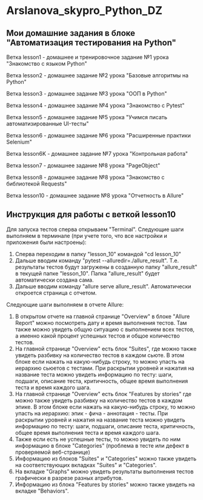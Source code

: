 # Arslanova_skypro_Python_DZ
## Мои домашние задания в блоке "Автоматизация тестирования на Python"

Ветка lesson1 - домашнее и тренировочное задание №1 урока "Знакомство с языком Python"

Ветка lesson2 - домашнее задание №2 урока "Базовые алгоритмы на Python"

Ветка lesson3 - домашнее задание №3 урока "ООП в Python"

Ветка lesson4 - домашнее задание №4 урока "Знакомство с Pytest"

Ветка lesson5 - домашнее задание №5 урока "Учимся писать автоматизированные UI-тесты"

Ветка lesson6 - домашнее задание №6 урока "Расширенные практики Selenium"

Ветка lesson6K - домашнее задание №7 урока "Контрольная работа"

Ветка lesson7 - домашнее задание №8 урока "PageObject"

Ветка lesson8 - домашнее задание №8 урока "Знакомство с библиотекой Requests"

Ветка lesson10 - домашнее задание №8 урока "Отчетность в Allure"




## Инструкция для работы с веткой lesson10
Для запуска тестов сперва открываем "Terminal". Следующие шаги выполняем в терминале (при учете того, что все настройки и приложения были настроены):
1. Сперва переходим в папку "lesson_10" командой "cd lesson_10"
2. Дальше вводим команду "pytest --alluredir=./allure_result". Т.е. результаты тестов будут загружены в созданную папку "allure_result" в текущей папке "lesson_10". Папка "allure_result" будет автоматически создана сама.
3. Дальше вводим команду "allure serve allure_result". Автоматически откроется страница с отчетом.

Следующие шаги выполняем в отчете Allure:
1. В открытом отчете на главной странице "Overview" в блоке "Allure Report" можно посмотреть дату и время выполнения тестов. Там также можно увидеть общую ситуацию с выполнением всех тестов, а именно какой процент успешных тестов и общое количество тестов.
2. На главной странице "Overview" есть блок "Suites", где можно также увидеть разбивку на количество тестов в каждом сьюте. В этом блоке если нажать на какую-нибудь строку, то можно упасть на иерархию сьюетов с тестами. При раскрытии уровней и нажатия на название теста можно увидеть информацию по тесту: шаги, подшаги, описание теста, критичность, общее время выполнения теста и время каждого шага.
3. На главной странице "Overview" есть блок "Features by stories" где можно также увидеть разбивку на количество тестов в каждом эпике. В этом блоке если нажать на какую-нибудь строку, то можно упасть на иерархию: эпик - фича - аннотация - тесты. При раскрытии уровней и нажатия на название теста можно увидеть информацию по тесту: шаги, подшаги, описание теста, критичность, общее время выполнения теста и время каждого шага.
4. Также если есть не успешные тесты, то можно увидеть по ним информацию в блоке "Categories" (проблема в тесте или дефект в проверяемой веб-странице)
5. Информацию из блоков "Suites" и "Categories" можно также увидеть на соответствующих вкладках "Suites" и "Categories".
6. На вкладке "Graphs" можно увидеть результаты выполнения тестов графически в разрезе разных атрибутов.
7. Информацию из блока "Features by stories" можно также увидеть на вкладке "Behaviors".